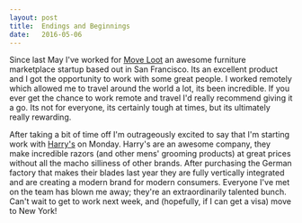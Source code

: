 ```yaml
---
layout: post
title:  Endings and Beginnings
date:   2016-05-06
---
```


Since last May I've worked for [Move Loot](http://moveloot.com/) an awesome furniture marketplace startup based out in San Francisco. Its an excellent product and I got the opportunity to work with some great people. I worked remotely which allowed me to travel around the world a lot, its been incredible. If you ever get the chance to work remote and travel I'd really recommend giving it a go. Its not for everyone, its certainly tough at times, but its ultimately really rewarding.

After taking a bit of time off I'm outrageously excited to say that I'm starting work with [Harry's](http://harrys.com/) on Monday. Harry's are an awesome company, they make incredible razors (and other mens' grooming products) at great prices without all the macho silliness of other brands. After purchasing the German factory that makes their blades last year they are fully vertically integrated and are creating a modern brand for modern consumers. Everyone I've met on the team has blown me away; they're an extraordinarily talented bunch. Can't wait to get to work next week, and (hopefully, if I can get a visa) move to New York!